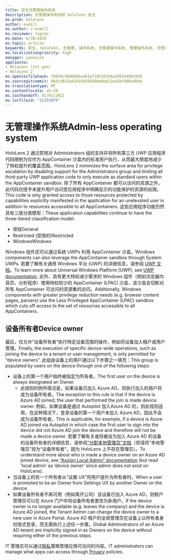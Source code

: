 ```yaml
---
title: 安全无管理操作系统
description: 无管理操作系统和 hololens 安全
ms.prod: hololens
author: evmill
ms.author: v-evmill
ms.reviewer: tagran
ms.date: 6/30/2020
ms.topic: article
keywords: 安全, hololens, 无管理, 操作系统, 无管理操作系统, 管理操作系统, 无管理操作系统, hololens 2, hololens 2 安全,
ms.localizationpriority: high
manager: yannisle
appliesto:
- HoloLens (1st gen)
- HoloLens 2
ms.openlocfilehash: 79429c960b065e401ef18520350a199704981938
ms.sourcegitcommit: 96dcd015ad24169295690a8ed13ea1bf480e4b9e
ms.translationtype: HT
ms.contentlocale: zh-CN
ms.lasthandoff: 01/01/2021
ms.locfileid: "11253079"
---
```

# <span data-ttu-id="44840-104">无管理操作系统</span><span class="sxs-lookup"><span data-stu-id="44840-104">Admin-less operating system</span></span>

<span data-ttu-id="44840-105">HoloLens 2 通过禁用对 Administrators 组的支持并将所有第三方 UWP 应用程序代码限制为仅作为 AppContainer 沙盒内的标准用户执行，从而最大限度地减少了特权提升的覆盖范围。</span><span class="sxs-lookup"><span data-stu-id="44840-105">HoloLens 2 minimizes the surface area for privilege escalation by disabling support for the Administrators group and limiting all third-party UWP application code to only execute as standard users within the AppContainer sandbox.</span></span> <span data-ttu-id="44840-106">除了所有 AppContainer 都可以访问的资源之外，此代码仅授予未提升用户访问受应用程序中明确显示的功能保护的资源的权限。</span><span class="sxs-lookup"><span data-stu-id="44840-106">This code is only granted access to those resources protected by capabilities explicitly manifested in the application for an unelevated user in addition to resources accessible to all AppContainers.</span></span>
<span data-ttu-id="44840-107">这些应用程序功能仍然具有三层分类模型：</span><span class="sxs-lookup"><span data-stu-id="44840-107">These application capabilities continue to have the three-tiered classification model:</span></span>
  * <span data-ttu-id="44840-108">常规</span><span class="sxs-lookup"><span data-stu-id="44840-108">General</span></span>
  * <span data-ttu-id="44840-109">Restricted (受限的)</span><span class="sxs-lookup"><span data-stu-id="44840-109">Restricted</span></span>
  * <span data-ttu-id="44840-110">Windows</span><span class="sxs-lookup"><span data-stu-id="44840-110">Windows</span></span>

<span data-ttu-id="44840-111">Windows 组件还可以通过系统 UWPs 利用 AppContainer 沙盒。</span><span class="sxs-lookup"><span data-stu-id="44840-111">Windows components can also leverage the AppContainer sandbox through System UWPs.</span></span> <span data-ttu-id="44840-112">若要了解有关通用 Windows 平台 (UWP) 的详细信息，请参阅 [UWP 文档](https://docs.microsoft.com/windows/uwp/)。</span><span class="sxs-lookup"><span data-stu-id="44840-112">To learn more about Universal Windows Platform (UWP), see [UWP documentation](https://docs.microsoft.com/windows/uwp/).</span></span> <span data-ttu-id="44840-113">此外，具有更大特权减少需求的 Windows 组件（例如浏览器内容页、分析程序）使用特权较少的 AppContainer (LPAC) 沙盒，该沙盒会切断对所有 AppContainer 可访问的资源集的访问。</span><span class="sxs-lookup"><span data-stu-id="44840-113">Additionally, Windows components with greater privilege reduction needs (e.g. browser content pages, parsers) use the Less Privileged AppContainer (LPAC) sandbox which cuts off access to the set of resources accessible to all AppContainers.</span></span>

## <span data-ttu-id="44840-114">设备所有者</span><span class="sxs-lookup"><span data-stu-id="44840-114">Device owner</span></span>

<span data-ttu-id="44840-115">最后，仅允许“设备所有者”执行特定设备范围的操作，例如将设备加入租户或用户管理。</span><span class="sxs-lookup"><span data-stu-id="44840-115">Finally, the execution of specific device-wide operations, such as joining the device to a tenant or user management, is only permitted for “device owners”.</span></span> <span data-ttu-id="44840-116">此组由设备上的用户通过以下步骤之一填充：</span><span class="sxs-lookup"><span data-stu-id="44840-116">This group is populated by users on the device through one of the following steps:</span></span>
  * <span data-ttu-id="44840-117">设备上的第一个用户始终被指定为所有者。</span><span class="sxs-lookup"><span data-stu-id="44840-117">The first user on the device is always designated an Owner.</span></span> 
    * <span data-ttu-id="44840-118">此规则的例外情况是，如果设备已加入 Azure AD，则执行加入的用户将成为设备所有者。</span><span class="sxs-lookup"><span data-stu-id="44840-118">The exception to this rule is that if the device is Azure AD joined, the user that performed the join is made device owner.</span></span> <span data-ttu-id="44840-119">例如，如果设备是通过 Autopilot 加入Azure AD 的，则此规则适用，在这种情况下，登录设备的第一个用户未加入 Azure AD，因此不会成为设备所有者。</span><span class="sxs-lookup"><span data-stu-id="44840-119">This is applicable, for example, if a device is Azure AD joined via Autopilot in which case the first user to sign into the device did not Azure AD join the device and therefore will not be made a device owner.</span></span> <span data-ttu-id="44840-120">若要了解有关谁将被设为加入 Azure AD 的设备的设备所有者的详细信息，请参阅[“分配本地管理员”文档](https://docs.microsoft.com/azure/active-directory/devices/assign-local-admin)（但请将“本地管理员”视为“设备所有者”，因为 HoloLens 上不存在管理员）。</span><span class="sxs-lookup"><span data-stu-id="44840-120">To understand more about who is made a device owner on an Azure AD joined device, see [“Assign Local Admin” documentation](https://docs.microsoft.com/azure/active-directory/devices/assign-local-admin) (but read ‘local admin’ as ‘device owner’ since admin does not exist on HoloLens).</span></span>
  * <span data-ttu-id="44840-121">当设备上的另一个所有者从“设置 UX”将用户提升为所有者时。</span><span class="sxs-lookup"><span data-stu-id="44840-121">When a user is promoted to be an Owner from Settings UX by another Owner on the device.</span></span>
  * <span data-ttu-id="44840-122">如果设备所有者不再可用（例如离开公司）且设备已加入 Azure AD，则租户管理员可以在 Azure 门户中将设备所有者更改为新用户。</span><span class="sxs-lookup"><span data-stu-id="44840-122">If the device owner is no longer available (e.g. leaves the company) and the device is Azure AD joined, the Tenant Admin can change the device owner to a new user in Azure Portal.</span></span>
<span data-ttu-id="44840-123">Azure AD 租户的全局管理员在设备上以所有者身份隐式登录，而无需执行上述任一步骤。</span><span class="sxs-lookup"><span data-stu-id="44840-123">Global Administrators of an Azure AD tenant are implicitly signed in as Owners on the device without requiring either of the previous steps.</span></span> 

<span data-ttu-id="44840-124">IT 管理员可以通过[隐私](https://docs.microsoft.com/windows/client-management/mdm/policy-csp-privacy)策略管理应用可访问的内容。</span><span class="sxs-lookup"><span data-stu-id="44840-124">IT administrators can manage what apps can access through [Privacy](https://docs.microsoft.com/windows/client-management/mdm/policy-csp-privacy) policies.</span></span> 
